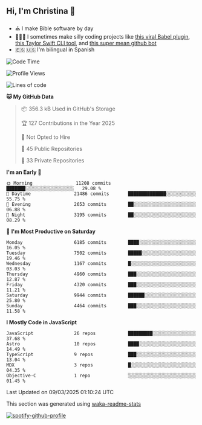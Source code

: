 ## Hi, I'm Christina 👋

- ⛪️ I make Bible software by day
- 👩🏼‍💻 I sometimes make silly coding projects like [this viral Babel plugin](https://www.instagram.com/reel/Cxvwz76vBus/), [this Taylor Swift CLI tool](https://github.com/christina-de-martinez/swift-commits), and [this super mean github bot](https://github.com/christina-de-martinez/roast-my-code)
- 🇪🇸 🇺🇸 I'm bilingual in Spanish

<!--START_SECTION:waka-->
![Code Time](http://img.shields.io/badge/Code%20Time-103%20hrs%204%20mins-blue)

![Profile Views](http://img.shields.io/badge/Profile%20Views-0-blue)

![Lines of code](https://img.shields.io/badge/From%20Hello%20World%20I%27ve%20Written-24.5%20million%20lines%20of%20code-blue)

**🐱 My GitHub Data** 

> 📦 356.3 kB Used in GitHub's Storage 
 > 
> 🏆 127 Contributions in the Year 2025
 > 
> 🚫 Not Opted to Hire
 > 
> 📜 45 Public Repositories 
 > 
> 🔑 33 Private Repositories 
 > 
**I'm an Early 🐤** 

```text
🌞 Morning                11208 commits       ███████░░░░░░░░░░░░░░░░░░   29.08 % 
🌆 Daytime                21486 commits       ██████████████░░░░░░░░░░░   55.75 % 
🌃 Evening                2653 commits        ██░░░░░░░░░░░░░░░░░░░░░░░   06.88 % 
🌙 Night                  3195 commits        ██░░░░░░░░░░░░░░░░░░░░░░░   08.29 % 
```
📅 **I'm Most Productive on Saturday** 

```text
Monday                   6185 commits        ████░░░░░░░░░░░░░░░░░░░░░   16.05 % 
Tuesday                  7502 commits        █████░░░░░░░░░░░░░░░░░░░░   19.46 % 
Wednesday                1167 commits        █░░░░░░░░░░░░░░░░░░░░░░░░   03.03 % 
Thursday                 4960 commits        ███░░░░░░░░░░░░░░░░░░░░░░   12.87 % 
Friday                   4320 commits        ███░░░░░░░░░░░░░░░░░░░░░░   11.21 % 
Saturday                 9944 commits        ██████░░░░░░░░░░░░░░░░░░░   25.80 % 
Sunday                   4464 commits        ███░░░░░░░░░░░░░░░░░░░░░░   11.58 % 
```


**I Mostly Code in JavaScript** 

```text
JavaScript               26 repos            █████████░░░░░░░░░░░░░░░░   37.68 % 
Astro                    10 repos            ████░░░░░░░░░░░░░░░░░░░░░   14.49 % 
TypeScript               9 repos             ███░░░░░░░░░░░░░░░░░░░░░░   13.04 % 
MDX                      3 repos             █░░░░░░░░░░░░░░░░░░░░░░░░   04.35 % 
Objective-C              1 repo              ░░░░░░░░░░░░░░░░░░░░░░░░░   01.45 % 
```




 Last Updated on 09/03/2025 01:10:24 UTC
<!--END_SECTION:waka-->

This section was generated using [waka-readme-stats](https://github.com/anmol098/waka-readme-stats)

[![spotify-github-profile](https://spotify-github-profile.kittinanx.com/api/view?uid=1228436873&cover_image=true&theme=default&show_offline=false&background_color=121212&interchange=false&bar_color=53b14f&bar_color_cover=false)](https://spotify-github-profile.kittinanx.com/api/view?uid=1228436873&redirect=true)